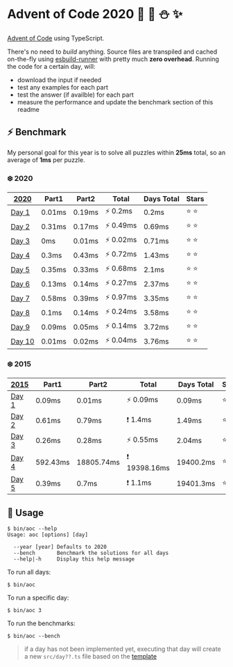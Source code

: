 # Advent of Code 2020 :santa: :christmas_tree: :snowman: :sparkles: 

[Advent of Code](https://adventofcode.com/) using TypeScript.

There's no need to *build* anything. Source files are transpiled and cached on-the-fly using [esbuild-runner](https://github.com/folke/esbuild-runner/) with pretty much **zero overhead**. Running the code for a certain day, will:

* download the input if needed
* test any examples for each part
* test the answer (if availble) for each part
* measure the performance and update the benchmark section of this readme

## :zap: Benchmark

My personal goal for this year is to solve all puzzles within **25ms** total, so an average of **1ms** per puzzle.

<!-- RESULTS:BEGIN -->
### :snowflake: 2020
|[2020](./src/2020) | Part1 | Part2 | Total | Days Total | Stars|
|--- | --- | --- | --- | --- | ---|
|[Day 1](./src/2020/day1.ts) | 0.01ms | 0.19ms | ⚡️ 0.2ms | 0.2ms | :star: :star: |
|[Day 2](./src/2020/day2.ts) | 0.31ms | 0.17ms | ⚡️ 0.49ms | 0.69ms | :star: :star: |
|[Day 3](./src/2020/day3.ts) | 0ms | 0.01ms | ⚡️ 0.02ms | 0.71ms | :star: :star: |
|[Day 4](./src/2020/day4.ts) | 0.3ms | 0.43ms | ⚡️ 0.72ms | 1.43ms | :star: :star: |
|[Day 5](./src/2020/day5.ts) | 0.35ms | 0.33ms | ⚡️ 0.68ms | 2.1ms | :star: :star: |
|[Day 6](./src/2020/day6.ts) | 0.13ms | 0.14ms | ⚡️ 0.27ms | 2.37ms | :star: :star: |
|[Day 7](./src/2020/day7.ts) | 0.58ms | 0.39ms | ⚡️ 0.97ms | 3.35ms | :star: :star: |
|[Day 8](./src/2020/day8.ts) | 0.1ms | 0.14ms | ⚡️ 0.24ms | 3.58ms | :star: :star: |
|[Day 9](./src/2020/day9.ts) | 0.09ms | 0.05ms | ⚡️ 0.14ms | 3.72ms | :star: :star: |
|[Day 10](./src/2020/day10.ts) | 0.01ms | 0.02ms | ⚡️ 0.04ms | 3.76ms | :star: :star: |

### :snowflake: 2015
|[2015](./src/2015) | Part1 | Part2 | Total | Days Total | Stars|
|--- | --- | --- | --- | --- | ---|
|[Day 1](./src/2015/day1.ts) | 0.09ms | 0.01ms | ⚡️ 0.09ms | 0.09ms | :star: :star: |
|[Day 2](./src/2015/day2.ts) | 0.61ms | 0.79ms | ❗️ 1.4ms | 1.49ms | :star: :star: |
|[Day 3](./src/2015/day3.ts) | 0.26ms | 0.28ms | ⚡️ 0.55ms | 2.04ms | :star: :star: |
|[Day 4](./src/2015/day4.ts) | 592.43ms | 18805.74ms | ❗️ 19398.16ms | 19400.2ms | :star: :star: |
|[Day 5](./src/2015/day5.ts) | 0.39ms | 0.7ms | ❗️ 1.1ms | 19401.3ms | :star: :star: |
<!-- RESULTS:END -->

## :rocket: Usage

```shell
$ bin/aoc --help
Usage: aoc [options] [day]

  --year [year] Defaults to 2020       
  --bench       Benchmark the solutions for all days
  --help|-h     Display this help message
```

To run all days:

```shell
$ bin/aoc
```

To run a specific day:

```shell
$ bin/aoc 3
```

To run the benchmarks:

```shell
$ bin/aoc --bench
```

> if a day has not been implemented yet, executing that day will create a new `src/day??.ts` file based on the [template](src/day.template.ts)
